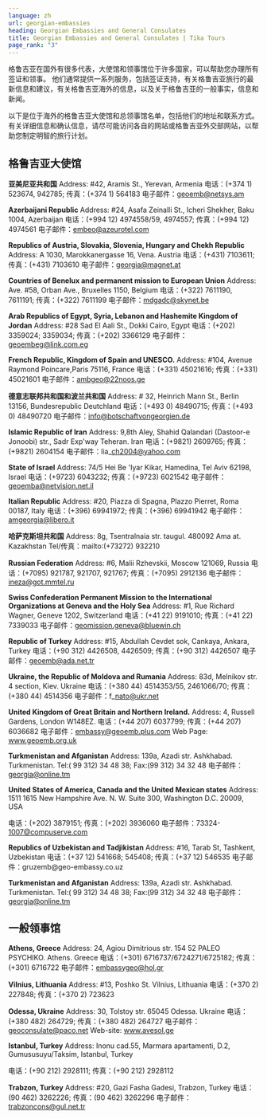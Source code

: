```yaml
---
language: zh
url: georgian-embassies
heading: Georgian Embassies and General Consulates
title: Georgian Embassies and General Consulates | Tika Tours
page_rank: "3"
---
```

<div class="row content-row"><!-- 897 (1)-->
<div class="col-xs-12 col-sm-6 col-md-6"><!-- 1241 -->

格鲁吉亚在国外有很多代表，大使馆和领事馆位于许多国家，可以帮助您办理所有签证和领事。 他们通常提供一系列服务，包括签证支持，有关格鲁吉亚旅行的最新信息和建议，有关格鲁吉亚海外的信息，以及关于格鲁吉亚的一般事实，信息和新闻。

</div>

<div class="col-xs-12 col-sm-6 col-md-6"><!-- 1242 -->

以下是位于海外的格鲁吉亚大使馆和总领事馆名单，包括他们的地址和联系方式。 有关详细信息和确认信息，请尽可能访问各自的网站或格鲁吉亚外交部网站，以帮助您制定明智的旅行计划。

</div>

</div>

<div class="row content-row"><!-- 898 (2)-->
<div class="col-xs-12"><!-- 1243 -->

格鲁吉亚大使馆
-------

</div>

</div>

<div class="row content-row"><!-- 899 (3)-->
<div class="col-xs-12 col-sm-6 col-md-6"><!-- 1244 -->

**亚美尼亚共和国**
Address: #42, Aramis St., Yerevan, Armenia
电话：(+374 1) 523674, 942785; 传真：(+374 1) 564183
电子邮件：geoemb@netsys.am


**Azerbaijani Republic**
Address: #24, Asafa Zeinalli St., Icheri Shekher, Baku 1004, Azerbaijan
电话：(+994 12) 4974558/59, 4974557; 传真：(+994 12) 4974561
电子邮件：embeo@azeurotel.com


**Republics of Austria, Slovakia, Slovenia, Hungary and Chekh Republic**
Address: A 1030, Marokkanergasse 16, Vena. Austria
电话：(+431) 7103611; 传真：(+431) 7103610
电子邮件：georgia@magnet.at


**Countries of Benelux and permanent mission to European Union**
Address: Ave. #58, Orban Ave., Bruxelles 1150, Belgium
电话：(+322) 7611190, 7611191; 传真：(+322) 7611199
电子邮件：mdgadc@skynet.be


**Arab Republics of Egypt, Syria, Lebanon and Hashemite Kingdom of Jordan**
Address: #28 Sad El Aali St., Dokki Cairo, Egypt
电话：(+202) 3359024; 3359034; 传真：(+202) 3366129
电子邮件：geoembeg@link.com.eg


**French Republic, Kingdom of Spain and UNESCO.**
Address: #104, Avenue Raymond Poincare,Paris 75116, France
电话：(+331) 45021616; 传真：(+331) 45021601
电子邮件：ambgeo@22noos.ge


**德意志联邦共和国和波兰共和国**
Address: # 32, Heinrich Mann St., Berlin 13156, Bundesrepublic Deutchland
电话：(+493 0) 48490715; 传真：(+493 0) 48490720
电子邮件：info@botschaftvongeorgien.de


**Islamic Republic of Iran**
Address: 9,8th Aley, Shahid Qalandari (Dastoor\-e Jonoobi) str., Sadr Exp'way Teheran.
Iran
电话：(+9821) 2609765; 传真：(+9821) 2604154
电子邮件：lia\_ch2004@yahoo.com


**State of Israel**
Address: 74/5 Hei Be 'Iyar Kikar, Hamedina, Tel Aviv 62198, Israel
电话：(+9723) 6043232; 传真：(+9723) 6021542
电子邮件：geoemba@netvision.net.il


**Italian Republic**
Address: #20, Piazza di Spagna, Plazzo Pierret, Roma 00187, Italy
电话：(+396) 69941972; 传真：(+396) 69941942
电子邮件：amgeorgia@libero.it

</div>

<div class="col-xs-12 col-sm-6 col-md-6"><!-- 1245 -->

**哈萨克斯坦共和国**
Address: 8g, Tsentralnaia str. taugul. 480092 Ama at. Kazakhstan
Tel/传真：mailto:(+73272) 932210


**Russian Federation**
Address: #6, Malii Rzhevskii, Moscow 121069, Russia
电话：(+7095) 921787, 921707, 921767; 传真：(+7095) 2912136
电子邮件：ineza@got.mmtel.ru


**Swiss Confederation Permanent Mission to the International Organizations at Geneva
and the Holy Sea**
Address: #1, Rue Richard Wagner, Geneve 1202, Switzerland
电话：(+41 22) 9191010; 传真：(+41 22) 7339033
电子邮件：geomission.geneva@bluewin.ch


**Republic of Turkey**
Address: #15, Abdullah Cevdet sok, Cankaya, Ankara, Turkey
电话：(+90 312) 4426508, 4426509; 传真：(+90 312) 4426507
电子邮件：geoemb@ada.net.tr


**Ukraine, the Republic of Moldova and Rumania**
Address: 83d, Melnikov str. 4 section, Kiev. Ukraine
电话：(+380 44) 4514353/55, 2461066/70; 传真：(+380 44) 4514356
电子邮件：f\_nato@ukr.net


**United Kingdom of Great Britain and Northern Ireland.**
Address: 4, Russell Gardens, London W148EZ.
电话：(+44 207) 6037799; 传真：(+44 207) 6036682
电子邮件：embassy@geoemb.plus.com
Web Page: www.geoemb.org.uk


**Turkmenistan and Afganistan**
Address: 139a, Azadi str. Ashkhabad. Turkmenistan.
Tel:( 99 312) 34 48 38; Fax:(99 312) 34 32 48
电子邮件：georgia@online.tm


**United States of America, Canada and the United Mexican states**
Address: 1511 1615 New Hampshire Ave. N. W. Suite 300, Washington D.C. 20009, USA

电话：(+202) 3879151; 传真：(+202) 3936060
电子邮件：73324\-1007@compuserve.com


**Republics of Uzbekistan and Tadjikistan**
Address: #16, Tarab St, Tashkent, Uzbekistan
电话：(+37 12) 541668; 545408; 传真：(+37 12) 546535
电子邮件：gruzemb@geo\-embassy.co.uz


**Turkmenistan and Afganistan**
Address: 139a, Azadi str. Ashkhabad. Turkmenistan.
Tel:( 99 312) 34 48 38; Fax:(99 312) 34 32 48
电子邮件：georgia@online.tm

</div>

</div>

<div class="row content-row"><!-- 900 (4)-->
<div class="col-xs-12"><!-- 1246 -->

一般领事馆
-----

</div>

</div>

<div class="row content-row"><!-- 901 (5)-->
<div class="col-xs-12 col-sm-6 col-md-6"><!-- 1247 -->

**Athens, Greece**
Address: 24, Agiou Dimitrious str. 154 52 PALEO PSYCHIKO. Athens. Greece
电话：(+301) 6716737/6724271/6725182; 传真：(+301) 6716722
电子邮件：embassygeo@hol.gr


**Vilnius, Lithuania**
Address: #13, Poshko St. Vilnius, Lithuania
电话：(+370 2) 227848; 传真：(+370 2) 723623


**Odessa, Ukraine**
Address: 30, Tolstoy str. 65045 Odessa. Ukraine
电话：(+380 482) 264729; 传真：(+380 482) 264727
电子邮件：geoconsulate@paco.net Web\-site: www.avesol.ge

</div>

<div class="col-xs-12 col-sm-6 col-md-6"><!-- 1248 -->

**Istanbul, Turkey**
Address: Inonu cad.55, Marmara apartamenti, D.2, Gumususuyu/Taksim, Istanbul, Turkey

电话：(+90 212) 2928111; 传真：(+90 212) 2928112


**Trabzon, Turkey**
Address: #20, Gazi Fasha Gadesi, Trabzon, Turkey
电话：(90 462) 3262226; 传真：(90 462) 3262296
电子邮件：trabzoncons@gul.net.tr

</div>

</div>
